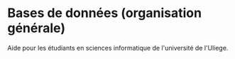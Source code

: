 # Bases de données (organisation générale)
Aide pour les étudiants en sciences informatique de l'université de l'Uliege.

